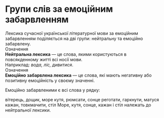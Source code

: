 # Групи слів за емоційним забарвленням

<div class="space">Лексика сучасної української лiтературної мови за емоцiйним забарвленням подiляється на двi групи: нейтральну та емоцiйно забарвлену.</div>

<div class="space">
<div class="eoz-wrap">
<span class="eoz">Означення</span>
<div class="eoz-text">
<b>Нейтральна лексика</b> — це слова, якими користуються в повсякденному життi всi носiї мови.
</div>
</div>
</div>

<div class="space">Наприклад: <i>вода, лiс, дивитися</i>.</div>

<div class="space">
<div class="eoz-wrap">
<span class="eoz">Означення</span>
<div class="eoz-text">
<b>Емоцiйно забарвлена лексика</b> — це слова, якi мають негативну або позитивну емоцiйнiсть у своєму значеннi.
</div>
</div>
</div>


<quiz correctLabel="correct" incorrectLabel="incorrect" checkLabel="check">
    <question text="">
        <p>Емоційно забарвленими є всі слова у рядку:</p>
        <answer>вітерець, дощик, море</answer>
        <answer>кутя, рюмсати, сонце</answer>
        <answer correct>реготати, гаркнути, матуся</answer>
        <answer>кажан, товкмачити, стіл</answer>
        <explanation>
        Море, кутя, сонце, кажан і стіл належать до нейтральної лексики.
        </explanation>
    </question>
</quiz>

